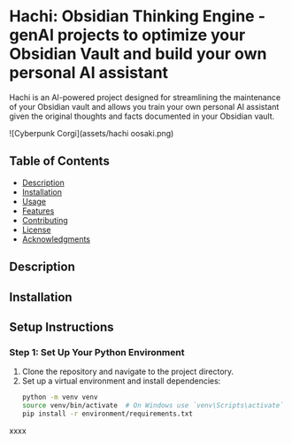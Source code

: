 # Hachi: Obsidian Thinking Engine - genAI projects to optimize your Obsidian Vault and build your own personal AI assistant

Hachi is an AI-powered project designed for streamlining the maintenance of your Obsidian vault and allows you train your own personal AI assistant given the original thoughts and facts documented in your Obsidian vault.
 
![Cyberpunk Corgi](assets/hachi oosaki.png)

## Table of Contents

- [Description](#description)
- [Installation](#installation)
- [Usage](#usage)
- [Features](#features)
- [Contributing](#contributing)
- [License](#license)
- [Acknowledgments](#acknowledgments)

## Description

## Installation

## Setup Instructions

### Step 1: Set Up Your Python Environment

1. Clone the repository and navigate to the project directory.
2. Set up a virtual environment and install dependencies:
   ```bash
   python -m venv venv
   source venv/bin/activate  # On Windows use `venv\Scripts\activate`
   pip install -r environment/requirements.txt


xxxx 